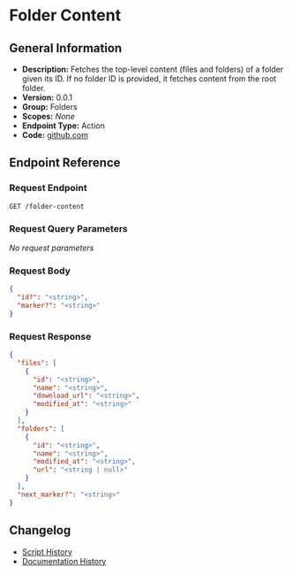 <!-- BEGIN GENERATED CONTENT -->
# Folder Content

## General Information

- **Description:** Fetches the top-level content (files and folders) of a folder given its ID. If no folder ID is provided, it fetches content from the root folder.
- **Version:** 0.0.1
- **Group:** Folders
- **Scopes:** _None_
- **Endpoint Type:** Action
- **Code:** [github.com](https://github.com/NangoHQ/integration-templates/tree/main/integrations/box/actions/folder-content.ts)


## Endpoint Reference

### Request Endpoint

`GET /folder-content`

### Request Query Parameters

_No request parameters_

### Request Body

```json
{
  "id?": "<string>",
  "marker?": "<string>"
}
```

### Request Response

```json
{
  "files": [
    {
      "id": "<string>",
      "name": "<string>",
      "download_url": "<string>",
      "modified_at": "<string>"
    }
  ],
  "folders": [
    {
      "id": "<string>",
      "name": "<string>",
      "modified_at": "<string>",
      "url": "<string | null>"
    }
  ],
  "next_marker?": "<string>"
}
```

## Changelog

- [Script History](https://github.com/NangoHQ/integration-templates/commits/main/integrations/box/actions/folder-content.ts)
- [Documentation History](https://github.com/NangoHQ/integration-templates/commits/main/integrations/box/actions/folder-content.md)

<!-- END  GENERATED CONTENT -->


